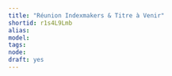 ```yaml
---
title: "Réunion Indexmakers & Titre à Venir"
shortid: r1s4L9Lmb
alias: 
model: 
tags: 
node: 
draft: yes
--- 
```

 